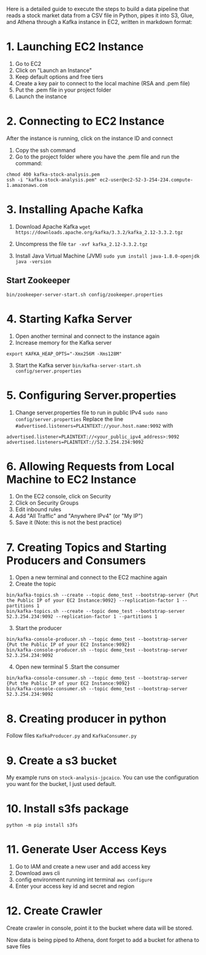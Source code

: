 Here is a detailed guide to execute the steps to build a data pipeline that reads a stock market data from a CSV file in Python, pipes it into S3, Glue, and Athena through a Kafka instance in EC2, written in markdown format:

# 1. Launching EC2 Instance
1. Go to EC2
2. Click on "Launch an Instance"
3. Keep default options and free tiers
4. Create a key pair to connect to the local machine (RSA and .pem file)
5. Put the .pem file in your project folder
6. Launch the instance
# 2. Connecting to EC2 Instance
After the instance is running, click on the instance ID and connect
1. Copy the ssh command
2. Go to the project folder where you have the .pem file and run the command:
```
chmod 400 kafka-stock-analysis.pem
ssh -i "kafka-stock-analysis.pem" ec2-user@ec2-52-3-254-234.compute-1.amazonaws.com
```

# 3. Installing Apache Kafka
1. Download Apache Kafka
`wget https://downloads.apache.org/kafka/3.3.2/kafka_2.12-3.3.2.tgz`

2. Uncompress the file
`tar -xvf kafka_2.12-3.3.2.tgz`

3. Install Java Virtual Machine (JVM)
`sudo yum install java-1.8.0-openjdk`
`java -version`

## Start Zookeeper

```cd kafka_2.12-3.3.2/
bin/zookeeper-server-start.sh config/zookeeper.properties
```


# 4. Starting Kafka Server
1. Open another terminal and connect to the instance again
2. Increase memory for the Kafka server

`export KAFKA_HEAP_OPTS="-Xmx256M -Xms128M"`

3. Start the Kafka server
`bin/kafka-server-start.sh config/server.properties`

# 5. Configuring Server.properties
1. Change server.properties file to run in public IPv4
`sudo nano config/server.properties`
Replace the line
```#advertised.listeners=PLAINTEXT://your.host.name:9092```
with
```
advertised.listener=PLAINTEXT://<your_public_ipv4_address>:9092
advertised.listeners=PLAINTEXT://52.3.254.234:9092
```

# 6. Allowing Requests from Local Machine to EC2 Instance
1. On the EC2 console, click on Security
2. Click on Security Groups
3. Edit inbound rules
4. Add "All Traffic" and "Anywhere IPv4" (or "My IP")
5. Save it (Note: this is not the best practice)

# 7. Creating Topics and Starting Producers and Consumers
1. Open a new terminal and connect to the EC2 machine again
2. Create the topic
```
bin/kafka-topics.sh --create --topic demo_test --bootstrap-server {Put the Public IP of your EC2 Instance:9092} --replication-factor 1 --partitions 1
bin/kafka-topics.sh --create --topic demo_test --bootstrap-server 52.3.254.234:9092 --replication-factor 1 --partitions 1
```
3. Start the producer
```
bin/kafka-console-producer.sh --topic demo_test --bootstrap-server {Put the Public IP of your EC2 Instance:9092}
bin/kafka-console-producer.sh --topic demo_test --bootstrap-server 52.3.254.234:9092
```
4. Open new terminal
5 .Start the consumer
```
bin/kafka-console-consumer.sh --topic demo_test --bootstrap-server {Put the Public IP of your EC2 Instance:9092}
bin/kafka-console-consumer.sh --topic demo_test --bootstrap-server 52.3.254.234:9092
```

# 8. Creating producer in python
Follow files `KafkaProducer.py` and `KafkaConsumer.py`

# 9. Create a s3 bucket
My example runs on `stock-analysis-jpcaico`. You can use the configuration you want for the bucket, I just used default.

# 10. Install s3fs package
`python -m pip install s3fs`

# 11. Generate User Access Keys
1.  Go to IAM and create a new user and add access key
2. Download aws cli
3. config environment running int terminal
`aws configure`
4. Enter your  access key id and secret and region

# 12. Create Crawler
Create crawler in console, point it to the bucket where data will be stored.

Now data is being piped to Athena, dont forget to add a bucket for athena to save files
